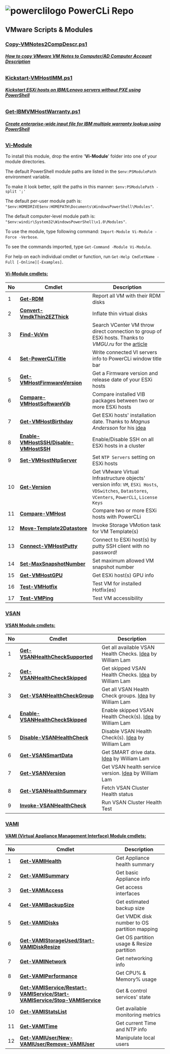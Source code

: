 # ![powerclilogo](https://cloud.githubusercontent.com/assets/6964549/17082247/44e1392e-517f-11e6-9cbe-9efa0277deaa.png) PowerCLi Repo
## VMware Scripts & Modules

### [<ins>Copy-VMNotes2CompDescr.ps1</ins>](https://github.com/rgel/PowerCLi/blob/master/Copy-VMNotes2CompDescr.ps1)

###### [<b>How to copy VMware VM Notes to Computer/AD Computer Account Description</b>](http://www.ps1code.com/single-post/2015/12/14/How-to-copy-VMware-VM-Notes-to-ComputerAD-Computer-Account-Description)

### [<ins>Kickstart-VMHostIMM.ps1</ins>](https://github.com/rgel/PowerCLi/tree/master/Kickstart)

###### [<b>Kickstart ESXi hosts on IBM/Lenovo servers without PXE using PowerShell</b>](http://www.ps1code.com/single-post/2015/08/27/Kickstart-ESXi-hosts-on-IBMLenovo-servers-using-PowerShell)

### [<ins>Get-IBMVMHostWarranty.ps1</ins>](https://github.com/rgel/PowerCLi/blob/master/Get-IBMVMHostWarranty.ps1)

###### [<b>Create enterprise-wide input file for IBM multiple warranty lookup using PowerShell</b>](http://www.ps1code.com/single-post/2016/1/13/How-to-create-enterprisewide-input-file-for-IBM-multiple-warranty-lookup-web-service-using-PowerShell)

### [<ins>Vi-Module</ins>](https://github.com/rgel/PowerCLi/tree/master/Vi-Module)

To install this module, drop the entire '<b>Vi-Module</b>' folder into one of your module directories.

The default PowerShell module paths are listed in the `$env:PSModulePath` environment variable.

To make it look better, split the paths in this manner: `$env:PSModulePath -split ';'`

The default per-user module path is: `"$env:HOMEDRIVE$env:HOMEPATH\Documents\WindowsPowerShell\Modules"`.

The default computer-level module path is: `"$env:windir\System32\WindowsPowerShell\v1.0\Modules"`.

To use the module, type following command: `Import-Module Vi-Module -Force -Verbose`.

To see the commands imported, type `Get-Command -Module Vi-Module`.

For help on each individual cmdlet or function, run `Get-Help CmdletName -Full [-Online][-Examples]`.

#### <b><ins>Vi-Module cmdlets:</ins></b>

|No|Cmdlet|Description|
|----|----|----|
|1|[<b>Get-RDM</b>](http://www.ps1code.com/category/vmware-powercli/vi-module/)|Report all VM with their RDM disks|
|2|[<b>Convert-VmdkThin2EZThick</b>](http://www.ps1code.com/category/vmware-powercli/vi-module/)|Inflate thin virtual disks|
|3|[<b>Find-VcVm</b>](https://cloud.githubusercontent.com/assets/6964549/17361776/d5dff80e-597a-11e6-85a2-a782db875f78.png)|Search VCenter VM throw direct connection to group of ESXi hosts. Thanks to <i>VMGU.ru</i> for the [article](http://www.vmgu.ru/news/vmware-vcenter-how-to-find-powered-off)|
|4|[<b>Set-PowerCLiTitle</b>](http://www.ps1code.com/category/vmware-powercli/vi-module/)|Write connected VI servers info to PowerCLi window title bar|
|5|[<b>Get-VMHostFirmwareVersion</b>](http://ps1code.com/2016/01/09/esxi-bios-firmware-version-powercli)|Get a Firmware version and release date of your ESXi hosts|
|6|[<b>Compare-VMHostSoftwareVib</b>](http://www.ps1code.com/category/vmware-powercli/vi-module/)|Compare installed VIB packages between two or more ESXi hosts|
|7|[<b>Get-VMHostBirthday</b>](https://cloud.githubusercontent.com/assets/6964549/12399803/c8439dfa-be24-11e5-8141-09199caa301e.png)|Get ESXi hosts' installation date. Thanks to <i>Magnus Andersson</i> for his [idea](http://vcdx56.com/2016/01/05/find-esxi-installation-date/)|
|8|[<b>Enable-VMHostSSH/Disable-VMHostSSH</b>](http://www.ps1code.com/category/vmware-powercli/vi-module/)|Enable/Disable SSH on all ESXi hosts in a cluster|
|9|[<b>Set-VMHostNtpServer</b>](http://www.ps1code.com/category/vmware-powercli/vi-module/)|Set `NTP Servers` setting on ESXi hosts|
|10|[<b>Get-Version</b>](http://www.ps1code.com/category/vmware-powercli/vi-module/)|Get VMware Virtual Infrastructure objects' version info: `VM`, `ESXi Hosts`, `VDSwitches`, `Datastores`, `VCenters`, `PowerCLi`, `License Keys`|
|11|[<b>Compare-VMHost</b>](http://www.ps1code.com/category/vmware-powercli/vi-module/)|Compare two or more ESXi hosts with PowerCLi|
|12|[<b>Move-Template2Datastore</b>](http://www.ps1code.com/category/vmware-powercli/vi-module/)|Invoke Storage VMotion task for VM Template(s)|
|13|[<b>Connect-VMHostPutty</b>](http://www.ps1code.com/category/vmware-powercli/vi-module/)|Connect to ESXi host(s) by putty SSH client with no password!|
|14|[<b>Set-MaxSnapshotNumber</b>](http://www.ps1code.com/category/vmware-powercli/vi-module/)|Set maximum allowed VM snapshot number|
|15|[<b>Get-VMHostGPU</b>](http://www.ps1code.com/category/vmware-powercli/vi-module/)|Get ESXi host(s) GPU info|
|16|[<b>Test-VMHotfix</b>](http://ps1code.com/2017/05/23/test-vm-hotfix)|Test VM for installed Hotfix(es)|
|17|[<b>Test-VMPing</b>](http://ps1code.com/2017/05/23/test-vm-hotfix)|Test VM accessibility|

### [<ins>VSAN</ins>](https://github.com/rgel/PowerCLi/tree/master/VSAN)

#### <b><ins>VSAN Module cmdlets:</ins></b>

|No|Cmdlet|Description|
|----|----|----|
|1|[<b>Get-VSANHealthCheckSupported</b>](http://ps1code.com/2017/05/08/vsan-health-check)|Get all available VSAN Health Checks. [Idea](http://www.virtuallyghetto.com/2017/04/managing-silencing-vsan-health-checks-using-powercli.html#more-22754) by William Lam|
|2|[<b>Get-VSANHealthCheckSkipped</b>](http://ps1code.com/2017/05/08/vsan-health-check)|Get skipped VSAN Health Checks. [Idea](http://www.virtuallyghetto.com/2017/04/managing-silencing-vsan-health-checks-using-powercli.html#more-22754) by William Lam|
|3|[<b>Get-VSANHealthCheckGroup</b>](http://ps1code.com/2017/05/08/vsan-health-check)|Get all VSAN Health Check groups. [Idea](http://www.virtuallyghetto.com/2017/04/managing-silencing-vsan-health-checks-using-powercli.html#more-22754) by William Lam|
|4|[<b>Enable-VSANHealthCheckSkipped</b>](http://ps1code.com/2017/05/08/vsan-health-check)|Enable skipped VSAN Health Check(s). [Idea](http://www.virtuallyghetto.com/2017/04/managing-silencing-vsan-health-checks-using-powercli.html#more-22754) by William Lam|
|5|[<b>Disable-VSANHealthCheck</b>](http://ps1code.com/2017/05/08/vsan-health-check)|Disable VSAN Health Check(s). [Idea](http://www.virtuallyghetto.com/2017/04/managing-silencing-vsan-health-checks-using-powercli.html#more-22754) by William Lam|
|6|[<b>Get-VSANSmartData</b>](http://ps1code.com/2017/05/08/vsan-health-check)|Get SMART drive data. [Idea](http://www.virtuallyghetto.com/2017/04/smart-drive-data-now-available-using-vsan-management-6-6-api.html) by William Lam|
|7|[<b>Get-VSANVersion</b>](http://ps1code.com/2017/05/08/vsan-health-check)|Get VSAN health service version. [Idea](http://www.virtuallyghetto.com/2017/04/getting-started-wthe-new-powercli-6-5-1-get-vsanview-cmdlet.html) by William Lam|
|8|[<b>Get-VSANHealthSummary</b>](http://ps1code.com/2017/05/08/vsan-health-check)|Fetch VSAN Cluster Health status|
|9|[<b>Invoke-VSANHealthCheck</b>](http://ps1code.com/2017/05/08/vsan-health-check)|Run VSAN Cluster Health Test|

### [<ins>VAMI</ins>](https://github.com/rgel/PowerCLi/tree/master/VAMI)

#### <b><ins>VAMI (Virtual Appliance Management Interface) Module cmdlets:</ins></b>

|No|Cmdlet|Description|
|----|----|----|
|1|[<b>Get-VAMIHealth</b>](http://ps1code.com/2017/05/11/vami-powercli-module)|Get Appliance health summary|
|2|[<b>Get-VAMISummary</b>](http://ps1code.com/2017/05/11/vami-powercli-module)|Get basic Appliance info|
|3|[<b>Get-VAMIAccess</b>](http://ps1code.com/2017/05/11/vami-powercli-module)|Get access interfaces|
|4|[<b>Get-VAMIBackupSize</b>](http://ps1code.com/2017/05/11/vami-powercli-module)|Get estimated backup size|
|5|[<b>Get-VAMIDisks</b>](http://ps1code.com/2017/05/11/vami-powercli-module)|Get VMDK disk number to OS partition mapping|
|6|[<b>Get-VAMIStorageUsed/Start-VAMIDiskResize</b>](http://ps1code.com/2017/05/11/vami-powercli-module)|Get OS partition usage & Resize partition|
|7|[<b>Get-VAMINetwork</b>](http://ps1code.com/2017/05/11/vami-powercli-module)|Get networking info|
|8|[<b>Get-VAMIPerformance</b>](http://ps1code.com/2017/05/11/vami-powercli-module)|Get CPU% & Memory% usage|
|9|[<b>Get-VAMIService/Restart-VAMIService/Start-VAMIService/Stop-VAMIService</b>](http://ps1code.com/2017/05/11/vami-powercli-module)|Get & control services' state|
|10|[<b>Get-VAMIStatsList</b>](http://ps1code.com/2017/05/11/vami-powercli-module)|Get available monitoring metrics|
|11|[<b>Get-VAMITime</b>](http://ps1code.com/2017/05/11/vami-powercli-module)|Get current Time and NTP info|
|12|[<b>Get-VAMIUser/New-VAMIUser/Remove-VAMIUser</b>](http://ps1code.com/2017/05/11/vami-powercli-module)|Manipulate local users|

